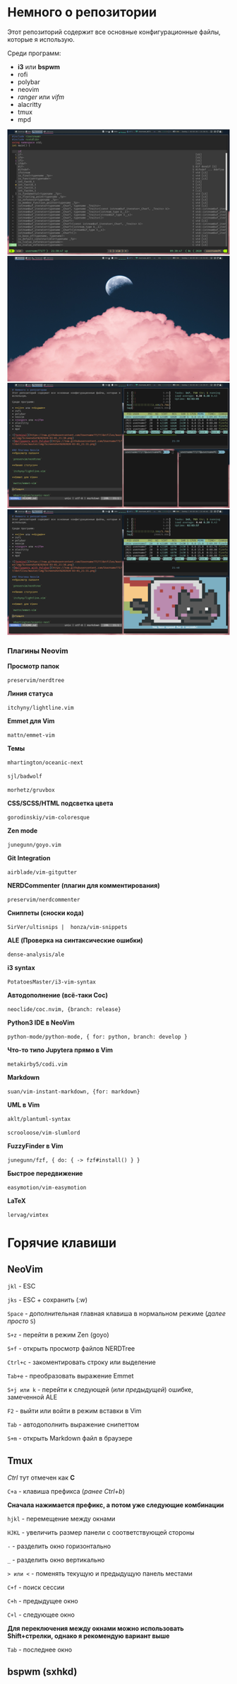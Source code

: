 # Немного о репозитории
Этот репозиторий содержит все основные конфигурационные файлы, которые я использую.

Среди программ:

* **i3** или **bspwm**
* rofi
* polybar
* neovim
* *ranger* или *vifm*
* alacritty
* tmux
* mpd

![Terminal](https://raw.githubusercontent.com/Username77177/dotfiles/master/img/Screenshot%202020-03-01_21:30.png)
![Wallpapers with Polybar](https://raw.githubusercontent.com/Username77177/dotfiles/master/img/Screenshot%202020-03-01_21:31.png)
![#](https://raw.githubusercontent.com/Username77177/dotfiles/master/img/Screenshot%202020-03-01_21:39.png)
![##](https://raw.githubusercontent.com/Username77177/dotfiles/master/img/Screenshot%202020-03-01_21:40.png)

### Плагины Neovim
**Просмотр папок**

`preservim/nerdtree`

**Линия статуса**

`itchyny/lightline.vim`

**Emmet для Vim**

`mattn/emmet-vim`

**Темы**

`mhartington/oceanic-next`

`sjl/badwolf`

`morhetz/gruvbox`

**CSS/SCSS/HTML подсветка цвета**

`gorodinskiy/vim-coloresque`

**Zen mode**

`junegunn/goyo.vim`

**Git Integration**

`airblade/vim-gitgutter`

**NERDCommenter (плагин для комментирования)**

`preservim/nerdcommenter`

**Сниппеты (сноски кода)**

`SirVer/ultisnips |  honza/vim-snippets`

**ALE (Проверка на синтаксические ошибки)**

`dense-analysis/ale`

**i3 syntax**

`PotatoesMaster/i3-vim-syntax`

**Автодополнение (всё-таки Coc)**

`neoclide/coc.nvim, {branch: release}`

**Python3 IDE в NeoVim**

`python-mode/python-mode, { for: python, branch: develop }`

**Что-то типо Jupyterа прямо в Vim**

`metakirby5/codi.vim`

**Markdown**

`suan/vim-instant-markdown, {for: markdown}`

**UML в Vim**

`aklt/plantuml-syntax`

`scrooloose/vim-slumlord`

**FuzzyFinder в Vim**

`junegunn/fzf, { do: { -> fzf#install() } }`

**Быстрое передвижение**

`easymotion/vim-easymotion`

**LaTeX**

`lervag/vimtex`

# Горячие клавиши

## NeoVim
`jkl` - ESC

`jks` - ESC + сохранить (*:w*)

`Space` - дополнительная главная клавиша в нормальном режиме (*далее просто* `S`)

`S+z` - перейти в режим Zen (goyo)

`S+f` - открыть просмотр файлов NERDTree

`Ctrl+c` - закоментировать строку или выделение

`Tab+e` - преобразовать выражение Emmet

`S+j или k` - перейти к следующей (*или предыдущей*) ошибке, замеченной ALE

`F2` - выйти или войти в режим вставки в Vim

`Tab` - автодополнить выражение снипеттом

`S+m` - открыть Markdown файл в браузере

## Tmux
*Ctrl* тут отмечен как **С**

`C+a` - клавиша префикса (*ранее Ctrl+b*)

**Сначала нажимается префикс, а потом уже следующие комбинации**

`hjkl` - перемещение между окнами

`HJKL` - увеличить размер панели с соответствующей стороны

`-` - разделить окно горизонтально

`_` - разделить окно вертикально

`> или <` - поменять текущую и предыдущую панель местами

`C+f` - поиск сессии

`C+h` - предыдущее окно

`C+l` - следующее окно

**Для переключения между окнами можно использовать Shift+стрелки, однако я рекомендую вариант выше**

`Tab` - последнее окно

## bspwm (sxhkd)
